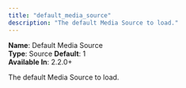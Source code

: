 ```yaml
---
title: "default_media_source"
description: "The default Media Source to load."
---
```


**Name**: Default Media Source  
**Type**: Source
**Default**: 1   
**Available In**: 2.2.0+

The default Media Source to load.